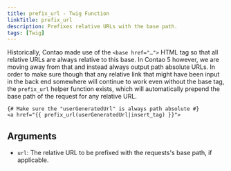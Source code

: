 ```yaml
---
title: prefix_url - Twig Function
linkTitle: prefix_url
description: Prefixes relative URLs with the base path.
tags: [Twig]
---
```


Historically, Contao made use of the `<base href="…">` HTML tag so that all relative URLs are always relative to this
base. In Contao 5 however, we are moving away from that and instead always output path absolute URLs. In order to make
sure though that any relative link that might have been input in the back end somewhere will continue to work even
without the base tag, the `prefix_url` helper function exists, which will automatically prepend the base path of the
request for any relative URL.

```twig
{# Make sure the "userGeneratedUrl" is always path absolute #}
<a href="{{ prefix_url(userGeneratedUrl|insert_tag) }}">
```

## Arguments

* `url`: The relative URL to be prefixed with the requests's base path, if applicable.
